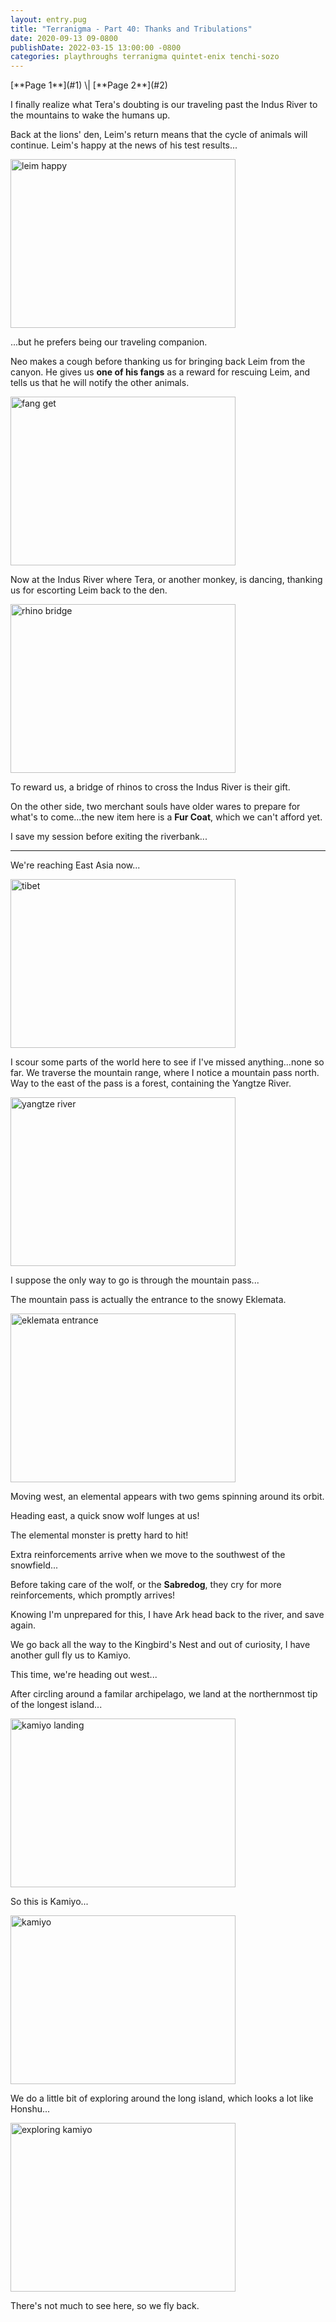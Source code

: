 ```yaml
---
layout: entry.pug
title: "Terranigma - Part 40: Thanks and Tribulations"
date: 2020-09-13 09-0800
publishDate: 2022-03-15 13:00:00 -0800
categories: playthroughs terranigma quintet-enix tenchi-sozo
---
```


<p class="entry-partination" markdown="1">[**Page 1**](#1) \| [**Page 2**](#2)</p>

<a name="1"></a>

I finally realize what Tera's doubting is our traveling past the Indus River to the mountains to wake the humans up.

Back at the lions' den, Leim's return means that the cycle of animals will continue. Leim's happy at the news of his test results...

<img src="https://i.imgur.com/tP4IqJT.png" alt="leim happy" width="360" height="270" id="liveblog" />

...but he prefers being our traveling companion.

Neo makes a cough before thanking us for bringing back Leim from the canyon. He gives us **one of his fangs** as a reward for rescuing Leim, and tells us that he will notify the other animals.

<img src="https://i.imgur.com/KU8bi6f.png" alt="fang get" width="360" height="270" id="liveblog" />

Now at the Indus River where Tera, or another monkey, is dancing, thanking us for escorting Leim back to the den.

<img src="https://i.imgur.com/NJVN4np.png" alt="rhino bridge" width="360" height="270" id="liveblog" />

To reward us, a bridge of rhinos to cross the Indus River is their gift.

On the other side, two merchant souls have older wares to prepare for what's to come...the new item here is a **Fur Coat**, which we can't afford yet.

I save my session before exiting the riverbank...

<a name="2"></a>

---

We're reaching East Asia now...

<img src="https://i.imgur.com/f034Yba.png" alt="tibet" width="360" height="270" id="liveblog" />

I scour some parts of the world here to see if I've missed anything...none so far. We traverse the mountain range, where I notice a mountain pass north. Way to the east of the pass is a forest, containing the Yangtze River.

<img src="https://i.imgur.com/GjyA2ZJ.png" alt="yangtze river" width="360" height="270" id="liveblog" />

I suppose the only way to go is through the mountain pass...

The mountain pass is actually the entrance to the snowy Eklemata.

<img src="https://i.imgur.com/m5OlAhF.png" alt="eklemata entrance" width="360" height="270" id="liveblog" />

Moving west, an elemental appears with two gems spinning around its orbit.

Heading east, a quick snow wolf lunges at us!

The elemental monster is pretty hard to hit!

Extra reinforcements arrive when we move to the southwest of the snowfield...

Before taking care of the wolf, or the **Sabredog**, they cry for more reinforcements, which promptly arrives!

Knowing I'm unprepared for this, I have Ark head back to the river, and save again.

We go back all the way to the Kingbird's Nest and out of curiosity, I have another gull fly us to Kamiyo.

This time, we're heading out west...

After circling around a familar archipelago, we land at the northernmost tip of the longest island...

<img src="https://i.imgur.com/kMVItgB.png" alt="kamiyo landing" width="360" height="270" id="liveblog" />

So this is Kamiyo...

<img src="https://i.imgur.com/VgsMMWM.png" alt="kamiyo" width="360" height="270" id="liveblog" />

We do a little bit of exploring around the long island, which looks a lot like Honshu...

<img src="https://i.imgur.com/gTn3lwF.png" alt="exploring kamiyo" width="360" height="270" id="liveblog" />

There's not much to see here, so we fly back.